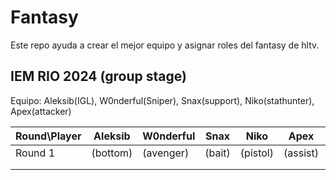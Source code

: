 # Fantasy

Este repo ayuda a crear el mejor equipo y asignar roles del fantasy de hltv.

## IEM RIO 2024 (group stage)

Equipo: Aleksib(IGL), W0nderful(Sniper), Snax(support), Niko(stathunter), Apex(attacker)

| Round\Player | Aleksib | W0nderful | Snax | Niko | Apex | Points |
|--------------|---------|-----------|------|------|------|--------|
| Round 1      | (bottom)        | (avenger)          | (bait)     | (pistol)     | (assist)     |      |
|              |         |           |      |      |      |     |
|              |         |           |      |      |      |     |